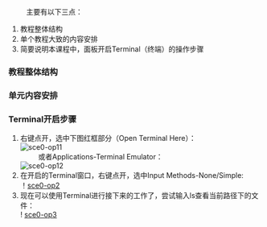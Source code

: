 

&nbsp;&nbsp;&nbsp;&nbsp;&nbsp;&nbsp;&nbsp;&nbsp;
主要有以下三点：<br/>
1. 教程整体结构
2. 单个教程大致的内容安排
3. 简要说明本课程中，面板开启Terminal（终端）的操作步骤<br/>

### 教程整体结构
	


### 单元内容安排



### Terminal开启步骤
1. 右键点开，选中下图红框部分（Open Terminal Here）：<br/>
	![sce0-op11](images/sce0-op11)<br/>
&nbsp;&nbsp;&nbsp;&nbsp;&nbsp;&nbsp;&nbsp;&nbsp;
或者Applications-Terminal Emulator：<br/>
	![sce0-op12](images/sce0-op12)<br/>
2. 在开启的Terminal窗口，右键点开，选中Input Methods-None/Simple:<br/>
	！[sce0-op2](images/sce0-op2)<br/>
3. 现在可以使用Terminal进行接下来的工作了，尝试输入ls查看当前路径下的文件：<br/>
	! [sce0-op3](images/sce0-op3)<br/>


